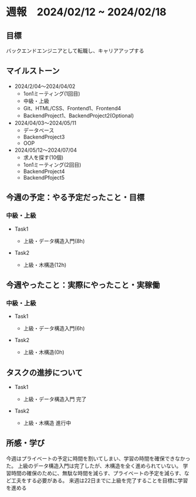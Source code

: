 # 週報　2024/02/12 ~ 2024/02/18

## 目標
バックエンドエンジニアとして転職し、キャリアアップする

## マイルストーン
- 2024/2/04〜2024/04/02
    - 1on1ミーティング(1回目)
    - 中級・上級
    - Git、HTML/CSS、Frontend1、Frontend4
    - BackendProject1、BackendProject2(Optional)
- 2024/04/03〜2024/05/11
    - データベース
    - BackendProject3
    - OOP
- 2024/05/12〜2024/07/04
    - 求人を探す(10個)
    - 1on1ミーティング(2回目)
    - BackendProject4
    - BackendPfoject5

## 今週の予定：やる予定だったこと・目標
### 中級・上級
- Task1
    - 上級・データ構造入門(8h)

- Task2
    - 上級・木構造(12h)

## 今週やったこと：実際にやったこと・実稼働
### 中級・上級
- Task1
    - 上級・データ構造入門(6h)

- Task2
    - 上級・木構造(0h)

## タスクの進捗について
- Task1
    - 上級・データ構造入門 完了

- Task2
    - 上級・木構造 進行中


## 所感・学び
今週はプライベートの予定に時間を割いてしまい、学習の時間を確保できなかった。
上級のデータ構造入門は完了したが、木構造を全く進められていない。
学習時間の確保のために、無駄な時間を減らす、プライベートの予定を減らす、など工夫をする必要がある。
来週は22日までに上級を完了することを目標に学習を進める